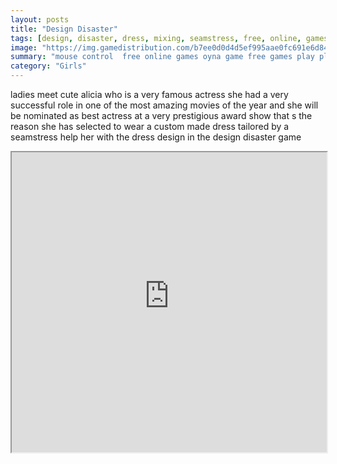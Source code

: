 ```yaml
---
layout: posts
title: "Design Disaster"
tags: [design, disaster, dress, mixing, seamstress, free, online, games, oyna, game, free, games, play, play, games]
image: "https://img.gamedistribution.com/b7ee0d0d4d5ef995aae0fc691e6d840d.jpg"
summary: "mouse control  free online games oyna game free games play play games"
category: "Girls"
---
```


ladies meet cute alicia who is a very famous actress she had a very successful role in one of the most amazing movies of the year and she will be nominated as best actress at a very prestigious award show that s the reason she has selected to wear a custom made dress tailored by a seamstress help her with the dress design in the design disaster game

<iframe width="100%" height="480px;" src="https://flash.gamedistribution.com?game=b7ee0d0d4d5ef995aae0fc691e6d840d"></iframe>